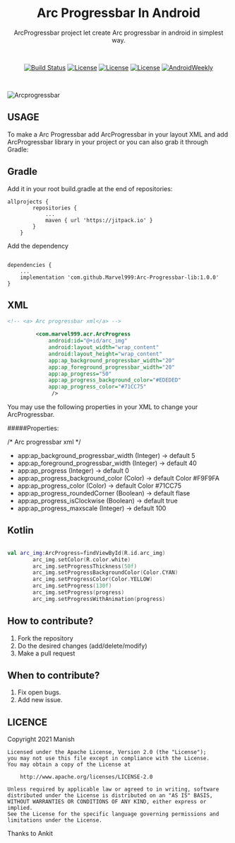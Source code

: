<h1 align="center">  Arc Progressbar In Android</h1>

<p align="center">
ArcProgressbar project let create Arc progressbar in android in simplest way.
</p>
</br>
<p align="center">
  <a href="https://github.com/sparrow007/CarouselRecyclerview/actions"><img alt="Build Status"src="https://github.com/sparrow007/CarouselRecyclerview/workflows/Android%20CI/badge.svg"/></a> 
  <a href="https://opensource.org/licenses/Apache-2.0"><img alt="License" src="https://img.shields.io/badge/License-Apache%202.0-blue.svg"/></a>
  <a href="http://developer.android.com/index.html"><img alt="License" src="https://img.shields.io/badge/platform-android-green.svg"/></a>
    <a href="https://android-arsenal.com/api?level=14"><img alt="License" src="https://img.shields.io/badge/API-14%2B-brightgreen.svg"/></a>
    <a href="https://mailchi.mp/kotlinweekly/kotlin-weekly-242"><img alt="AndroidWeekly" src="https://skydoves.github.io/badges/kotlin-weekly.svg"/></a>

</p>
</br>

![Arcprogressbar](https://user-images.githubusercontent.com/43094705/116447605-cd10c380-a875-11eb-8d70-4743cd0dbc0c.png)
</br>

USAGE
-----
To make a Arc Progressbar add ArcProgressbar in your layout XML and add ArcProgressbar library in your project or you can also grab it through Gradle:

Gradle
------
Add it in your root build.gradle at the end of repositories:
```
allprojects {
		repositories {
			...
			maven { url 'https://jitpack.io' }
		}
	}
```
Add the dependency
```

dependencies {
    ...
    implementation 'com.github.Marvel999:Arc-Progressbar-lib:1.0.0'
}
```


XML
-----

```xml
<!-- <a> Arc progressbar xml</a> -->

         <com.marvel999.acr.ArcProgress
             android:id="@+id/arc_img"
             android:layout_width="wrap_content"
             android:layout_height="wrap_content"
             app:ap_background_progressbar_width="20"
             app:ap_foreground_progressbar_width="20"
             app:ap_progress="50"
             app:ap_progress_background_color="#EDEDED"
             app:ap_progress_color="#71CC75"
              />

```
You may use the following properties in your XML to change your ArcProgressbar.

#####Properties:


/* Arc progressbar xml */

* app:ap_background_progressbar_width           (Integer)  -> default 5
* app:ap_foreground_progressbar_width           (Integer)  -> default 40
* app:ap_progress                               (Integer)  -> default 0
* app:ap_progress_background_color              (Color)    -> default Color #F9F9FA
* app:ap_progress_color                         (Color)    -> default Color #71CC75
* app:ap_progress_roundedCorner                 (Boolean)  -> default flase
* app:ap_progress_isClockwise                   (Boolean)  -> default true
* app:ap_progress_maxscale                      (Integer)  -> default 100

Kotlin
-----

```kotlin

val arc_img:ArcProgress=findViewById(R.id.arc_img)
        arc_img.setColor(R.color.white)
        arc_img.setProgressThickness(50f)
        arc_img.setProgressBackgroundColor(Color.CYAN)
        arc_img.setProgressColor(Color.YELLOW)
        arc_img.setProgress(130f)
        arc_img.setProgress(progress)
        arc_img.setProgressWithAnimation(progress)
```

## How to contribute?

1. Fork the repository 
2. Do the desired changes (add/delete/modify)
3. Make a pull request

## When to contribute?

1. Fix open bugs.
2. Add new issue.


LICENCE
-----

 Copyright 2021 Manish

    Licensed under the Apache License, Version 2.0 (the "License");
    you may not use this file except in compliance with the License.
    You may obtain a copy of the License at

        http://www.apache.org/licenses/LICENSE-2.0

    Unless required by applicable law or agreed to in writing, software
    distributed under the License is distributed on an "AS IS" BASIS,
    WITHOUT WARRANTIES OR CONDITIONS OF ANY KIND, either express or implied.
    See the License for the specific language governing permissions and
    limitations under the License.

 Thanks to Ankit
